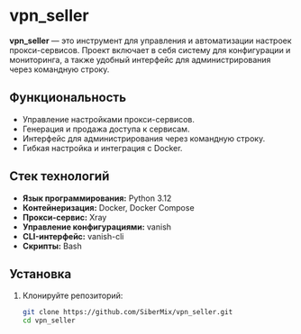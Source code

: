 # vpn_seller

**vpn_seller** — это инструмент для управления и автоматизации настроек прокси-сервисов. Проект включает в себя систему для конфигурации и мониторинга, а также удобный интерфейс для администрирования через командную строку.

## Функциональность

- Управление настройками прокси-сервисов.
- Генерация и продажа доступа к сервисам.
- Интерфейс для администрирования через командную строку.
- Гибкая настройка и интеграция с Docker.

## Стек технологий

- **Язык программирования:** Python 3.12
- **Контейнеризация:** Docker, Docker Compose
- **Прокси-сервис:** Xray
- **Управление конфигурациями:** vanish
- **CLI-интерфейс:** vanish-cli
- **Скрипты:** Bash

## Установка

1. Клонируйте репозиторий:
   ```bash
   git clone https://github.com/SiberMix/vpn_seller.git
   cd vpn_seller
